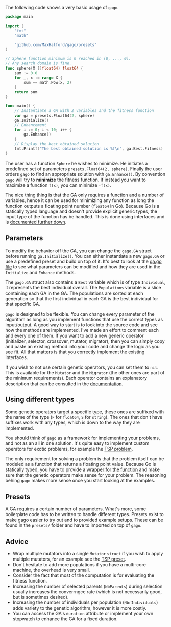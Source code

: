 The following code shows a very basic usage of `gago`.

```go
package main

import (
    "fmt"
    "math"

    "github.com/MaxHalford/gago/presets"
)

// Sphere function minimum is 0 reached in (0, ..., 0).
// Any search domain is fine.
func sphere(X []float64) float64 {
    sum := 0.0
    for _, x := range X {
        sum += math.Pow(x, 2)
    }
    return sum
}

func main() {
    // Instantiate a GA with 2 variables and the fitness function
    var ga = presets.Float64(2, sphere)
    ga.Initialize()
    // Enhancement
    for i := 0; i < 10; i++ {
        ga.Enhance()
    }
    // Display the best obtained solution
    fmt.Printf("The best obtained solution is %f\n", ga.Best.Fitness)
}
```

The user has a function `Sphere` he wishes to minimize. He initiates a predefined set of parameters `presets.Float64(2, sphere)`. Finally the user orders `gago` to find an appropriate solution with `ga.Enhance()`. By convention `gago` will try to **minimize** the fitness function. If instead you want to maximize a function `f(x)`, you can minimize `-f(x)`.

The nice thing thing is that the GA only requires a function and a number of variables, hence it can be used for minimizing any function as long the function outputs a floating point number (`float64` in Go). Because Go is a statically typed language and doesn't provide explicit generic types, the input type of the function has be handled. This is done using interfaces and is [documented further down](#using-different-types).


## Parameters

To modify the behavior off the GA, you can change the `gago.GA` struct before running `ga.Initialize()`. You can either instantiate a new `gago.GA` or use a predefined preset and build on top of it. It's best to look at the [ga.go file](https://github.com/MaxHalford/gago/blob/master/ga.go) to see what parameters can be modified and how they are used in the `Initialize` and `Enhance` methods.

The `gago.GA` struct also contains a `Best` variable which is of type `Individual`, it represents the best individual overall. The `Populations` variable is a slice containing each GA in the GA. The populations are sorted at each generation so that the first individual in each GA is the best individual for that specific GA.

`gago` is designed to be flexible. You can change every parameter of the algorithm as long as you implement functions that use the correct types as input/output. A good way to start is to look into the source code and see how the methods are implemented, I've made an effort to comment each and every one of them. If you want to add a new generic operator (initializer, selector, crossover, mutator, migrator), then you can simply copy and paste an existing method into your code and change the logic as you see fit. All that matters is that you correctly implement the existing interfaces.

If you wish to not use certain genetic operators, you can set them to `nil`. This is available for the `Mutator` and the `Migrator` (the other ones are part of the minimum requirements). Each operator contains an explanatory description that can be consulted in the [documentation](https://godoc.org/github.com/MaxHalford/gago).


## Using different types

Some genetic operators target a specific type, these ones are suffixed with the name of the type (`F` for `float64`, `S` for `string`). The ones that don't have suffixes work with any types, which is down to the way they are implemented.

You should think of `gago` as a framework for implementing your problems, and not as an all in one solution. It's quite easy to implement custom operators for exotic problems, for example the [TSP problem](examples/tsp/).

The only requirement for solving a problem is that the problem itself can be modeled as a function that returns a floating point value. Because Go is statically typed, you have to provide a [wrapper for the function](https://github.com/MaxHalford/gago/blob/master/fitness.go) and make sure that the genetic operators make sense for your problem. The reasoning behing `gago` makes more sense once you start looking at the examples.


## Presets

A GA requires a certain number of parameters. What's more, some boilerplate code has to be written to handle different types. Presets exist to make gago easier to try out and to provided example setups. These can be found in the `presets/` folder and have to imported on top of `gago`.


## Advice

- Wrap multiple mutators into a single `Mutator` `struct` if you wish to apply multiple mutators, for an example see the [TSP preset](https://github.com/MaxHalford/gago/blob/master/presets/tsp.go).
- Don't hesitate to add more populations if you have a multi-core machine, the overhead is very small.
- Consider the fact that most of the computation is for evaluating the fitness function.
- Increasing the number of selected parents (`NbParents`) during selection usually increases the converrngce rate (which is not necessarily good, but is sometimes desired).
- Increasing the number of individuals per population (`NbrIndividuals`) adds variety to the genetic algorithm, however it is more costly.
- You can access the GA's `duration` attribute or implement your own stopwatch to enhance the GA for a fixed duration.
